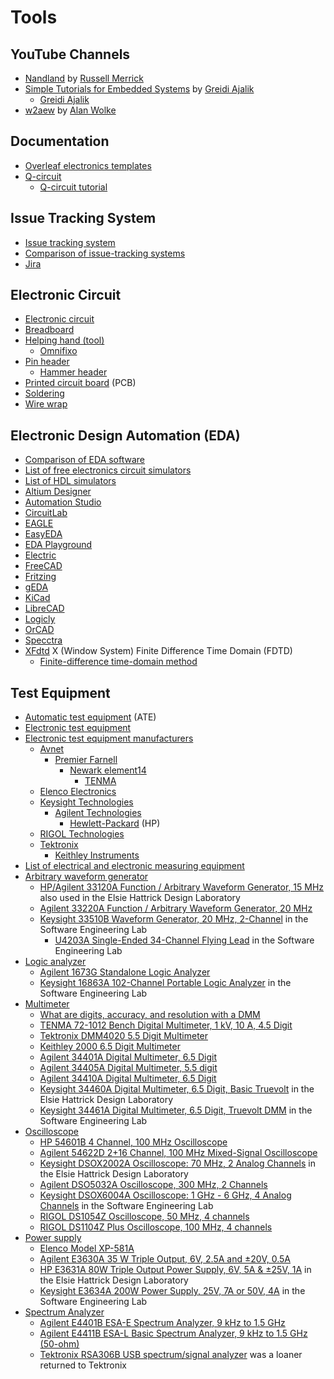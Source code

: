 # Tools
## YouTube Channels
* [Nandland](https://www.youtube.com/@Nandland) by [Russell Merrick](https://www.linkedin.com/in/russell-merrick-6058b34)
* [Simple Tutorials for Embedded Systems](https://www.youtube.com/@SimplyEmbedded) by [Greidi Ajalik](https://www.linkedin.com/in/greidi-ajalik/) 
  * [Greidi Ajalik](https://www.youtube.com/c/GreidiAjalik)
* [w2aew](https://www.youtube.com/@w2aew) by [Alan Wolke](https://www.linkedin.com/in/alan-wolke-68a0292)
## Documentation
* [Overleaf electronics templates](https://www.overleaf.com/latex/templates/tagged/electronics)
* [Q-circuit](https://physics.unm.edu/CQuIC/Qcircuit/)
  * [Q-circuit tutorial](https://physics.unm.edu/CQuIC/Qcircuit/Qtutorial.pdf)
## Issue Tracking System
* [Issue tracking system](https://en.wikipedia.org/wiki/Issue_tracking_system)
* [Comparison of issue-tracking systems](https://en.wikipedia.org/wiki/Comparison_of_issue-tracking_systems)
* [Jira](https://en.wikipedia.org/wiki/Jira_(software))
## Electronic Circuit
* [Electronic circuit](https://en.wikipedia.org/wiki/Electronic_circuit)
* [Breadboard](https://en.wikipedia.org/wiki/Breadboard)
* [Helping hand (tool)](https://en.wikipedia.org/wiki/Helping_hand_(tool))
  * [Omnifixo](https://omnifixo.com/)
* [Pin header](https://en.wikipedia.org/wiki/Pin_header)
  * [Hammer header](https://www.adafruit.com/product/3413)
* [Printed circuit board](https://en.wikipedia.org/wiki/Printed_circuit_board) (PCB)
* [Soldering](https://en.wikipedia.org/wiki/Soldering)
* [Wire wrap](https://en.wikipedia.org/wiki/Wire_wrap)
## Electronic Design Automation (EDA)
* [Comparison of EDA software](https://en.wikipedia.org/wiki/Comparison_of_EDA_software)
* [List of free electronics circuit simulators](https://en.wikipedia.org/wiki/List_of_free_electronics_circuit_simulators)
* [List of HDL simulators](https://en.wikipedia.org/wiki/List_of_HDL_simulators)
* [Altium Designer](https://en.wikipedia.org/wiki/Altium_Designer)
* [Automation Studio](https://en.wikipedia.org/wiki/Automation_Studio)
* [CircuitLab](https://www.circuitlab.com/)
* [EAGLE](https://en.wikipedia.org/wiki/EAGLE_(program))
* [EasyEDA](https://en.wikipedia.org/wiki/EasyEDA)
* [EDA Playground](https://www.edaplayground.com/)
* [Electric](https://en.wikipedia.org/wiki/Electric_(software))
* [FreeCAD](https://en.wikipedia.org/wiki/FreeCAD)
* [Fritzing](https://en.wikipedia.org/wiki/Fritzing)
* [gEDA](https://en.wikipedia.org/wiki/GEDA)
* [KiCad](https://en.wikipedia.org/wiki/KiCad)
* [LibreCAD](https://en.wikipedia.org/wiki/LibreCAD)
* [Logicly](https://logic.ly/)
* [OrCAD](https://en.wikipedia.org/wiki/OrCAD)
* [Specctra](https://en.wikipedia.org/wiki/Specctra)
* [XFdtd](https://en.wikipedia.org/wiki/XFdtd) X (Window System) Finite Difference Time Domain (FDTD)
  * [Finite-difference time-domain method](https://en.wikipedia.org/wiki/Finite-difference_time-domain_method)
## Test Equipment
* [Automatic test equipment](https://en.wikipedia.org/wiki/Automatic_test_equipment) (ATE)
* [Electronic test equipment](https://en.wikipedia.org/wiki/Electronic_test_equipment)
* [Electronic test equipment manufacturers](https://en.wikipedia.org/wiki/Category:Electronic_test_equipment_manufacturers)
  * [Avnet](https://en.wikipedia.org/wiki/Avnet)
    * [Premier Farnell](https://en.wikipedia.org/wiki/Premier_Farnell)
      * [Newark element14](https://en.wikipedia.org/wiki/Newark_element14)
        * [TENMA](https://www.newark.com/b/tenma)
  * [Elenco Electronics](https://elenco.shptron.com/c/power-supplies)
  * [Keysight Technologies](https://en.wikipedia.org/wiki/Keysight)
    * [Agilent Technologies](https://en.wikipedia.org/wiki/Agilent_Technologies)
      * [Hewlett-Packard](https://en.wikipedia.org/wiki/Hewlett-Packard) (HP)
  * [RIGOL Technologies](https://en.wikipedia.org/wiki/RIGOL_Technologies)
  * [Tektronix](https://en.wikipedia.org/wiki/Tektronix)
    * [Keithley Instruments](https://en.wikipedia.org/wiki/Keithley_Instruments)
* [List of electrical and electronic measuring equipment](https://en.wikipedia.org/wiki/List_of_electrical_and_electronic_measuring_equipment)
* [Arbitrary waveform generator](https://en.wikipedia.org/wiki/Arbitrary_waveform_generator)
  * [HP/Agilent 33120A Function / Arbitrary Waveform Generator, 15 MHz](https://www.keysight.com/us/en/support/33120A/function--arbitrary-waveform-generator-15-mhz.html) also used in the Elsie Hattrick Design Laboratory
  * [Agilent 33220A Function / Arbitrary Waveform Generator, 20 MHz](https://www.keysight.com/us/en/support/33220A/function--arbitrary-waveform-generator-20-mhz.html)
  * [Keysight 33510B Waveform Generator, 20 MHz, 2-Channel](https://www.keysight.com/us/en/support/33510B/waveform-generator-20-mhz-2-channel.html) in the Software Engineering Lab
    * [U4203A Single-Ended 34-Channel Flying Lead](https://www.keysight.com/us/en/support/U4203A/single-ended-34-channel-flying-lead.html) in the Software Engineering Lab
* [Logic analyzer](https://en.wikipedia.org/wiki/Logic_analyzer)
  * [Agilent 1673G Standalone Logic Analyzer](https://www.keysight.com/us/en/support/1673G/standalone-logic-analyzer.html)
  * [Keysight 16863A 102-Channel Portable Logic Analyzer](https://www.keysight.com/us/en/support/16863A/16863a-102-channel-portable-logic-analyzer.html) in the Software Engineering Lab
* [Multimeter](https://en.wikipedia.org/wiki/Multimeter)
  * [What are digits, accuracy, and resolution with a DMM](https://www.keysight.com/blogs/tech/bench/2019/01/02/what-are-digits-accuracy-and-resolution-with-a-dmm)
  * [TENMA 72-1012 Bench Digital Multimeter, 1 kV, 10 A, 4.5 Digit](https://my.element14.com/tenma/72-1012/digital-multimeter-bench-4-1-2/dp/2450665)
  * [Tektronix DMM4020 5.5 Digit Multimeter](https://www.tek.com/en/products/keithley/digital-multimeter/tektronix-4000-series-5-and-6-digit-multimeters)
  * [Keithley 2000 6.5 Digit Multimeter](https://www.tek.com/en/products/keithley/digital-multimeter/keithley-2000-series-6-digit-multimeter-scanning)
  * [Agilent 34401A Digital Multimeter, 6.5 Digit](https://www.keysight.com/us/en/support/34401A/digital-multimeter-6-digit.html)
  * [Agilent 34405A Digital Multimeter, 5.5 digit](https://www.keysight.com/us/en/support/34405A/digital-multimeter-5-digit.html)
  * [Agilent 34410A Digital Multimeter, 6.5 Digit](https://www.keysight.com/us/en/support/34410A/digital-multimeter-6-digit.html)
  * [Keysight 34460A Digital Multimeter, 6.5 Digit, Basic Truevolt](https://www.keysight.com/us/en/support/34460A/digital-multimeter-6-5-digit-basic-truevolt.html) in the Elsie Hattrick Design Laboratory
  * [Keysight 34461A Digital Multimeter, 6.5 Digit, Truevolt DMM](https://www.keysight.com/us/en/support/34461A/digital-multimeter-6-5-digit-truevolt-dmm.html) in the Software Engineering Lab
* [Oscilloscope](https://en.wikipedia.org/wiki/Oscilloscope)
  * [HP 54601B 4 Channel, 100 MHz Oscilloscope](https://www.keysight.com/us/en/support/54601B/4-channel-100-mhz-oscilloscope.html)
  * [Agilent 54622D 2+16 Channel, 100 MHz Mixed-Signal Oscilloscope](https://www.keysight.com/us/en/support/54622D/portable-mso.html)
  * [Keysight DSOX2002A Oscilloscope: 70 MHz, 2 Analog Channels](https://www.keysight.com/us/en/support/DSOX2002A/oscilloscope-70-mhz-2-analog-channels.html) in the Elsie Hattrick Design Laboratory
  * [Agilent DSO5032A Oscilloscope, 300 MHz, 2 Channels](https://www.keysight.com/us/en/support/DSO5032A/5000-series-oscilloscope-300-mhz-2-channels.html)
  * [Keysight DSOX6004A Oscilloscope: 1 GHz - 6 GHz, 4 Analog Channels](https://www.keysight.com/us/en/support/DSOX6004A/oscilloscope-1-ghz-6-ghz-4-analog-channels.html) in the Software Engineering Lab
  * [RIGOL DS1054Z Oscilloscope, 50 MHz, 4 channels](https://assets.testequity.com/te1/Documents/pdf/rigol/Rigol-DS1054Z-Manual.pdf)
  * [RIGOL DS1104Z Plus Oscilloscope, 100 MHz, 4 channels](https://www.rigolna.com/products/digital-oscilloscopes/1000z/)
* [Power supply](https://en.wikipedia.org/wiki/Power_supply)
  * [Elenco Model XP-581A](https://www.elenco.com/wp-content/uploads/2017/10/XP581A-2.pdf)
  * [Agilent E3630A 35 W Triple Output, 6V, 2.5A and ±20V, 0.5A](https://www.keysight.com/us/en/support/E3630A/35-w-triple-output-6v-2-5a-20v-0-5a.html)
  * [HP E3631A 80W Triple Output Power Supply, 6V, 5A & ±25V, 1A](https://www.keysight.com/us/en/support/E3631A/80w-triple-output-power-supply-6v-5a--25v-1a.html) in the Elsie Hattrick Design Laboratory
  * [Keysight E3634A 200W Power Supply, 25V, 7A or 50V, 4A](https://www.keysight.com/us/en/support/E3634A/200w-power-supply-25v-7a-50v-4a.html) in the Software Engineering Lab
* [Spectrum Analyzer](https://en.wikipedia.org/wiki/Spectrum_analyzer)
  * [Agilent E4401B ESA-E Spectrum Analyzer, 9 kHz to 1.5 GHz](https://www.keysight.com/us/en/support/E4401B/esae-spectrum-analyzer-9-khz-to-15-ghz.html)
  * [Agilent E4411B ESA-L Basic Spectrum Analyzer, 9 kHz to 1.5 GHz (50-ohm)](https://www.keysight.com/us/en/support/E4411B/esa-l-basic-spectrum-analyzer-9khz-1-5ghz.html)
  * [Tektronix RSA306B USB spectrum/signal analyzer](https://www.tek.com/en/products/spectrum-analyzers/rsa306) was a loaner returned to Tektronix
